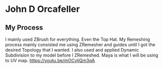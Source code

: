# John D Orcafeller
## My Process
I mainly used ZBrush for everything. Even the Top Hat. My Remeshing process mainly consisted me using ZRemesher and 
guides until I got the desired Topology that I wanted. I also used and applied Dynamic Subdivision to my model  before 
I ZRemeshed. Maya is what I will be using to UV map. 
https://youtu.be/mOCvljQm3qA

